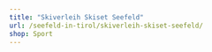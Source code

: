 ```yaml
---
title: "Skiverleih Skiset Seefeld"
url: /seefeld-in-tirol/skiverleih-skiset-seefeld/
shop: Sport
---
```


